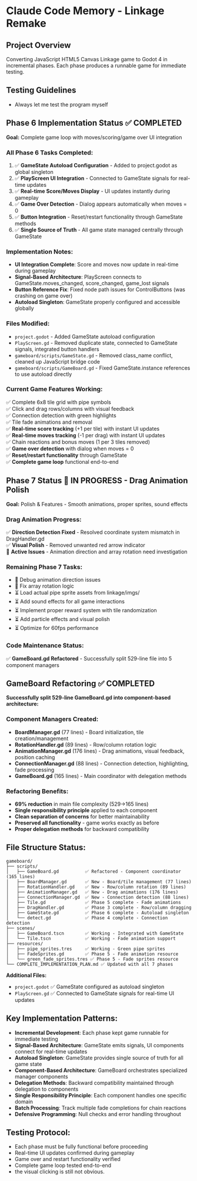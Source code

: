 # Claude Code Memory - Linkage Remake

## Project Overview
Converting JavaScript HTML5 Canvas Linkage game to Godot 4 in incremental phases. Each phase produces a runnable game for immediate testing.

## Testing Guidelines
- Always let me test the program myself

## Phase 6 Implementation Status ✅ COMPLETED
**Goal:** Complete game loop with moves/scoring/game over UI integration

### All Phase 6 Tasks Completed:
1. ✅ **GameState Autoload Configuration** - Added to project.godot as global singleton
2. ✅ **PlayScreen UI Integration** - Connected to GameState signals for real-time updates
3. ✅ **Real-time Score/Moves Display** - UI updates instantly during gameplay
4. ✅ **Game Over Detection** - Dialog appears automatically when moves = 0
5. ✅ **Button Integration** - Reset/restart functionality through GameState methods
6. ✅ **Single Source of Truth** - All game state managed centrally through GameState

### Implementation Notes:
- **UI Integration Complete**: Score and moves now update in real-time during gameplay
- **Signal-Based Architecture**: PlayScreen connects to GameState.moves_changed, score_changed, game_lost signals
- **Button Reference Fix**: Fixed node path issues for ControlButtons (was crashing on game over)
- **Autoload Singleton**: GameState properly configured and accessible globally

### Files Modified:
- `project.godot` - Added GameState autoload configuration
- `PlayScreen.gd` - Removed duplicate state, connected to GameState signals, integrated button handlers
- `gameboard/scripts/GameState.gd` - Removed class_name conflict, cleaned up JavaScript bridge code
- `gameboard/scripts/GameBoard.gd` - Fixed GameState.instance references to use autoload directly

### Current Game Features Working:
✅ Complete 6x8 tile grid with pipe symbols  
✅ Click and drag rows/columns with visual feedback  
✅ Connection detection with green highlights  
✅ Tile fade animations and removal  
✅ **Real-time score tracking** (+1 per tile) with instant UI updates  
✅ **Real-time moves tracking** (-1 per drag) with instant UI updates  
✅ Chain reactions and bonus moves (1 per 3 tiles removed)  
✅ **Game over detection** with dialog when moves = 0  
✅ **Reset/restart functionality** through GameState  
✅ **Complete game loop** functional end-to-end  

## Phase 7 Status 🔧 IN PROGRESS - Drag Animation Polish
**Goal:** Polish & Features - Smooth animations, proper sprites, sound effects

### Drag Animation Progress:
✅ **Direction Detection Fixed** - Resolved coordinate system mismatch in DragHandler.gd  
✅ **Visual Polish** - Removed unwanted red arrow indicator  
🚨 **Active Issues** - Animation direction and array rotation need investigation  

### Remaining Phase 7 Tasks:
- 🔧 Debug animation direction issues
- 🔧 Fix array rotation logic
- ⏳ Load actual pipe sprite assets from linkage/imgs/
- ⏳ Add sound effects for all game interactions
- ⏳ Implement proper reward system with tile randomization
- ⏳ Add particle effects and visual polish
- ⏳ Optimize for 60fps performance

### Code Maintenance Status:
✅ **GameBoard.gd Refactored** - Successfully split 529-line file into 5 component managers

## GameBoard Refactoring ✅ COMPLETED
**Successfully split 529-line GameBoard.gd into component-based architecture:**

### Component Managers Created:
- **BoardManager.gd** (77 lines) - Board initialization, tile creation/management
- **RotationHandler.gd** (89 lines) - Row/column rotation logic
- **AnimationManager.gd** (176 lines) - Drag animations, visual feedback, position caching  
- **ConnectionManager.gd** (88 lines) - Connection detection, highlighting, fade processing
- **GameBoard.gd** (165 lines) - Main coordinator with delegation methods

### Refactoring Benefits:
- **69% reduction** in main file complexity (529→165 lines)
- **Single responsibility principle** applied to each component
- **Clean separation of concerns** for better maintainability
- **Preserved all functionality** - game works exactly as before
- **Proper delegation methods** for backward compatibility

## File Structure Status:
```
gameboard/
├── scripts/
│   ├── GameBoard.gd          ✅ Refactored - Component coordinator (165 lines)
│   ├── BoardManager.gd       ✅ New - Board/tile management (77 lines)
│   ├── RotationHandler.gd    ✅ New - Row/column rotation (89 lines)
│   ├── AnimationManager.gd   ✅ New - Drag animations (176 lines)
│   ├── ConnectionManager.gd  ✅ New - Connection detection (88 lines)
│   ├── Tile.gd               ✅ Phase 5 complete - Fade animations  
│   ├── DragHandler.gd        ✅ Phase 3 complete - Row/column dragging
│   ├── GameState.gd          ✅ Phase 6 complete - Autoload singleton
│   └── detect.gd             ✅ Phase 4 complete - Connection detection
├── scenes/
│   ├── GameBoard.tscn        ✅ Working - Integrated with GameState
│   └── Tile.tscn             ✅ Working - Fade animation support
├── resources/
│   ├── pipe_sprites.tres     ✅ Working - Green pipe sprites
│   ├── FadeSprites.gd        ✅ Phase 5 - Fade animation resource
│   └── green_fade_sprites.tres ✅ Phase 5 - Fade sprites resource
└── COMPLETE_IMPLEMENTATION_PLAN.md ✅ Updated with all 7 phases
```

**Additional Files:**
- `project.godot` ✅ GameState configured as autoload singleton
- `PlayScreen.gd` ✅ Connected to GameState signals for real-time UI updates

## Key Implementation Patterns:
- **Incremental Development**: Each phase kept game runnable for immediate testing
- **Signal-Based Architecture**: GameState emits signals, UI components connect for real-time updates  
- **Autoload Singleton**: GameState provides single source of truth for all game state
- **Component-Based Architecture**: GameBoard orchestrates specialized manager components
- **Delegation Methods**: Backward compatibility maintained through delegation to components
- **Single Responsibility Principle**: Each component handles one specific domain
- **Batch Processing**: Track multiple fade completions for chain reactions
- **Defensive Programming**: Null checks and error handling throughout

## Testing Protocol:
- Each phase must be fully functional before proceeding
- Real-time UI updates confirmed during gameplay
- Game over and restart functionality verified
- Complete game loop tested end-to-end
- the visual clicking is still not obvious.